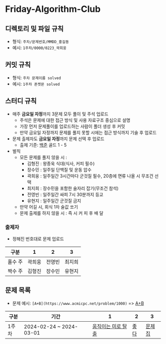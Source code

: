 # Friday-Algorithm-Club


## 디렉토리 및 파일 규칙 
- 형식: `주차/문제번호/MMDD_홍길동`
- 예시: `1주차/0000/0223_곽희웅`


## 커밋 규칙
- 형식: `주차 문제이름 solved`
- 예시: `1주차 폰켓몬 solved`


## 스터디 규칙
- 매주 **금요일 자정**까지 3문제 모두 풀이 및 주석 업로드
  - 주석은 문제에 대한 접근 방식 및 사용 자료구조 중심으로 설명
  - 가장 먼저 문제풀이를 업로드하는 사람이 폴더 생성 후 커밋
  - 만약 금요일 자정까지 문제를 풀지 못할 시에는 접근 방식까지 기술 후 업로드
- 문제 출제자도 **금요일 자정**까지 문제 선택 후 업로드
  - 출제 기준: [백준](https://www.acmicpc.net/) 골드 1 - 5
- 벌칙
  - 모든 문제를 풀지 않을 시 : 
    - 김형진 : 왕종욱 식데(식사, 커피 필수)
    - 장수민 : 일주일 단백질 및 운동 압수
    - 곽희웅 : 일주일간 3시간마다 군것질 필수, 20층에 면류 나올 시 무조건 선택
    - 최지희 : 장수민을 포함한 술자리 잡기(무조건 참석)
    - 전영빈 : 일주일간 싸피 7시 30분까지 등교
    - 유현지 : 일주일간 군것질 금지
  - 만약 어길 시, 회식 1차 술값 쏘기
  - 문제 출제를 하지 않을 시 : 즉 시 커 피 후 배 달

### 출제자
- 정해진 번호대로 문제 업로드

|구분|1|2|3|
|----|-----|-----|---------------------|
|홀수 주|곽희웅|전영빈|최지희|
|짝수 주|김형진|장수민|유현지|

## 문제 목록
- 문제 예시: `[A+B](https://www.acmicpc.net/problem/1000)` => [A+B](https://www.acmicpc.net/problem/1000)

|구분|기간|1|2|3|
|----|---|-----|-----|---------------------|
|1주차|2024-02-24 ~ 2024-03-01|[움직이는 미로 탈출](https://www.acmicpc.net/problem/16954)|[좋다](https://www.acmicpc.net/problem/1253)|[문제집](https://www.acmicpc.net/problem/1766)|
